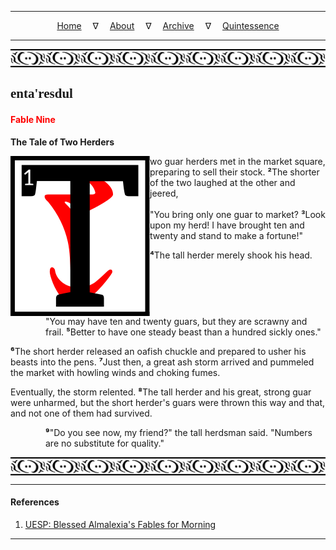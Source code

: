 
---

<!--- Local CSS Font Loading -->

<style>
@font-face {
    font-family: HayghinDaedric;
    src: url('../../../../../assets/fonts/ttf/HayghinDaedric.ttf') format('truetype');
    font-weight: medium;
    font-style: normal;
}
</style>

<!--- Jekyll Page Links -->

<center>
<a href="../../../../../index.html">Home</a>
&emsp;&nabla;&emsp;
<a href="../../../../about/index.html">About</a>
&emsp;&nabla;&emsp;
<a href="../../../../archive/index.html">Archive</a>
&emsp;&nabla;&emsp;
<a href="../../../index.html">Quintessence</a>
</center>

<!--- Markdown Body Below: -->

---

<img align="center" alt="Bordering" src="../../../../../assets/images/symbols/velothi_pattern_long_by_lukkar.svg">

## <span style="font-family:HayghinDaedric">enta'resdul</Span>

#### <span style="color:red">Fable Nine</Span>

__The Tale of Two Herders__

<img align="left" alt="T" src="../../../project/resources/initials/svg/letters/letter_t.svg">wo guar herders met in the market square, preparing to sell their stock.
<b>&sup2;</b>The shorter of the two laughed at the other and jeered,\
\
"You bring only one guar to market?
<b>&sup3;</b>Look upon my herd! I have brought ten and twenty and stand to make a fortune!"

<b>&#8308;</b>The tall herder merely shook his head.

<span style="display:inline-block;padding-left:4em">"You may have ten and twenty guars, but they are scrawny and frail.
<b>&#8309;</b>Better to have one steady beast than a hundred sickly ones."</span>

<b>&#8310;</b>The short herder released an oafish chuckle and prepared to usher his beasts into the pens.
<b>&#8311;</b>Just then, a great ash storm arrived and pummeled the market with howling winds and choking fumes.

Eventually, the storm relented.
<b>&#8312;</b>The tall herder and his great, strong guar were unharmed, but the short herder's guars were thrown this way and that, and not one of them had survived.

<span style="display:inline-block;padding-left:4em"><b>&#8313;</b>"Do you see now, my friend?" the tall herdsman said. "Numbers are no substitute for quality."</span>

<img align="center" alt="Bordering" src="../../../../../assets/images/symbols/velothi_pattern_long_by_lukkar.svg">

---

#### References

1. [UESP: Blessed Almalexia's Fables for Morning][1]

[1]: https://en.uesp.net/wiki/Online:Blessed_Almalexia%27s_Fables_for_Morning

---
